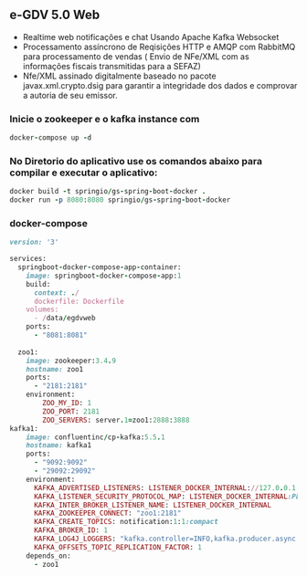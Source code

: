 ## e-GDV 5.0 Web

- Realtime web notificações e chat Usando Apache Kafka Websocket
- Processamento assíncrono de Reqisições HTTP e AMQP com RabbitMQ para processamento de vendas ( Envio de NFe/XML com as informações fiscais transmitidas para a SEFAZ)
- Nfe/XML assinado digitalmente baseado no pacote javax.xml.crypto.dsig para garantir a integridade dos dados e comprovar a autoria de seu emissor.

### Inicie o zookeeper e o kafka instance com

```ruby
docker-compose up -d
```

### No Diretorio do aplicativo use os comandos abaixo para compilar e executar o aplicativo:

```ruby
docker build -t springio/gs-spring-boot-docker .
docker run -p 8080:8080 springio/gs-spring-boot-docker
```

### docker-compose

```ruby
version: '3'

services:
  springboot-docker-compose-app-container:
    image: springboot-docker-compose-app:1
    build:
      context: ./
      dockerfile: Dockerfile
    volumes:
      - /data/egdvweb
    ports:
      - "8081:8081"
      
  zoo1:
    image: zookeeper:3.4.9
    hostname: zoo1
    ports:
      - "2181:2181"  
    environment:
        ZOO_MY_ID: 1
        ZOO_PORT: 2181
        ZOO_SERVERS: server.1=zoo1:2888:3888
kafka1:
    image: confluentinc/cp-kafka:5.5.1
    hostname: kafka1
    ports:
      - "9092:9092"
      - "29092:29092"      
    environment:
      KAFKA_ADVERTISED_LISTENERS: LISTENER_DOCKER_INTERNAL://127.0.0.1:29092,LISTENER_DOCKER_EXTERNAL://127.0.0.1:9092
      KAFKA_LISTENER_SECURITY_PROTOCOL_MAP: LISTENER_DOCKER_INTERNAL:PLAINTEXT,LISTENER_DOCKER_EXTERNAL:PLAINTEXT
      KAFKA_INTER_BROKER_LISTENER_NAME: LISTENER_DOCKER_INTERNAL
      KAFKA_ZOOKEEPER_CONNECT: "zoo1:2181"
      KAFKA_CREATE_TOPICS: notification:1:1:compact
      KAFKA_BROKER_ID: 1
      KAFKA_LOG4J_LOGGERS: "kafka.controller=INFO,kafka.producer.async.DefaultEventHandler=INFO,state.change.logger=INFO"
      KAFKA_OFFSETS_TOPIC_REPLICATION_FACTOR: 1
    depends_on:
      - zoo1
```

